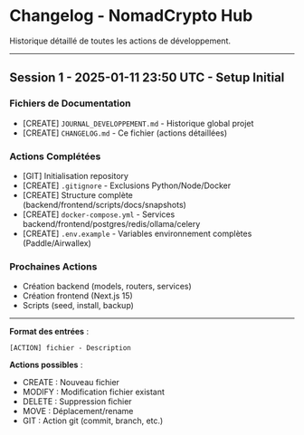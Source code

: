 # Changelog - NomadCrypto Hub

Historique détaillé de toutes les actions de développement.

---

## Session 1 - 2025-01-11 23:50 UTC - Setup Initial

### Fichiers de Documentation
- [CREATE] `JOURNAL_DEVELOPPEMENT.md` - Historique global projet
- [CREATE] `CHANGELOG.md` - Ce fichier (actions détaillées)

### Actions Complétées
- [GIT] Initialisation repository
- [CREATE] `.gitignore` - Exclusions Python/Node/Docker
- [CREATE] Structure complète (backend/frontend/scripts/docs/snapshots)
- [CREATE] `docker-compose.yml` - Services backend/frontend/postgres/redis/ollama/celery
- [CREATE] `.env.example` - Variables environnement complètes (Paddle/Airwallex)

### Prochaines Actions
- Création backend (models, routers, services)
- Création frontend (Next.js 15)
- Scripts (seed, install, backup)

---

**Format des entrées** :
```
[ACTION] fichier - Description
```

**Actions possibles** :
- CREATE : Nouveau fichier
- MODIFY : Modification fichier existant
- DELETE : Suppression fichier
- MOVE : Déplacement/rename
- GIT : Action git (commit, branch, etc.)
